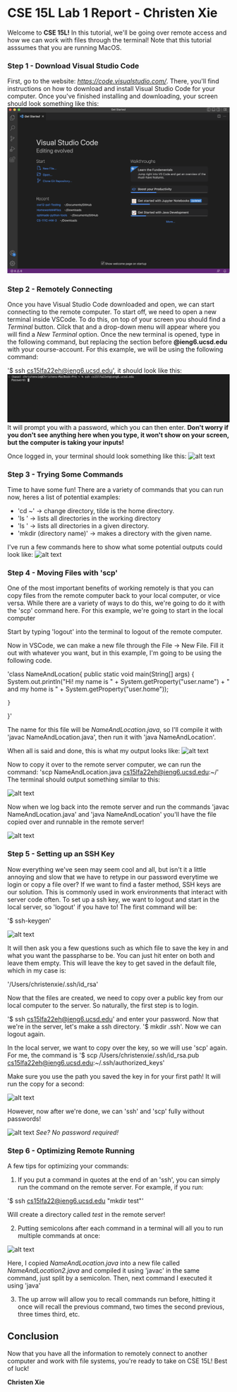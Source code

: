 # CSE 15L Lab 1 Report - Christen Xie  

Welcome to **CSE 15L!** In this tutorial, we'll be going over remote access and how we can work with files through the terminal! Note that this tutorial asssumes that you are running MacOS.

### Step 1 - Download Visual Studio Code
First, go to the website: *https://code.visualstudio.com/*. There, you'll find instructions on how to download and install Visual Studio Code for your computer. Once you've finished installing and downloading, your screen should look something like this:
![alt text](https://github.com/christen03/cse15l-lab-reports/blob/main/lab1images/vscode.png)

### Step 2 - Remotely Connecting

Once you have Visual Studio Code downloaded and open, we can start connecting to the remote computer. To start off, we need to open a new terminal inside VSCode. To do this, on top of your screen you should find a *Terminal* button. Cilck that and a drop-down menu will appear where you will find a *New Terminal* option. Once the new terminal is opened, type in the following command, but replacing the section before **@ieng6.ucsd.edu** with your course-account. 
For this example, we will be using the following command:

'$ ssh cs15lfa22eh@ieng6.ucsd.edu', it should look like this: 
![alt text](https://github.com/christen03/cse15l-lab-reports/blob/main/lab1images/ssh-run.png)
It will prompt you with a password, which you can then enter. **Don't worry if you don't see anything here when you type, it won't show on your screen, but the computer is taking your inputs!**

Once logged in, your terminal should look something like this:
![alt text](https://github.com/christen03/cse15l-lab-reports/blob/main/remotely-connected.png/)

### Step 3 - Trying Some Commands

Time to have some fun! There are a variety of commands that you can run now, heres a list of potential examples:
- 'cd ~' -> change directory, tilde is the home directory.
- 'ls ' -> lists all directories in the working directory
- 'ls <directory>' -> lists all directories in a given directory.
- 'mkdir (directory name)' -> makes a directory with the given name.

I've run a few commands here to show what some potential outputs could look like: 
![alt text](https://github.com/christen03/cse15l-lab-reports/blob/main/trying-some-commands.png/)

### Step 4 - Moving Files with 'scp'

One of the most important benefits of working remotely is that you can copy files from the remote computer back to your local computer, or vice versa. While there are a variety of ways to do this, we're going to do it with the 'scp' command here. For this example, we're going to start in the local computer

Start by typing 'logout' into the terminal to logout of the remote computer.

Now in VSCode, we can make a new file through the File -> New File. Fill it out with whatever you want, but in this example, I'm going to be using the following code. 

'class NameAndLocation{
    public static void main(String[] args) {
        System.out.println("Hi! my name is " + System.getProperty("user.name") + " and my home is " + System.getProperty("user.home"));
        
    }
}'

The name for this file will be *NameAndLocation.java*, so I'll compile it with 'javac NameAndLocation.java', then run it with 'java NameAndLocation'.

When all is said and done, this is what my output looks like:
![alt text](https://github.com/christen03/cse15l-lab-reports/blob/main/java-running.png/)

Now to copy it over to the remote server computer, we can run the command:
'scp NameAndLocation.java cs15lfa22eh@ieng6.ucsd.edu:~/'
The terminal should output something similar to this:

![alt text](https://github.com/christen03/cse15l-lab-reports/blob/main/scp-copying.png/)

Now when we log back into the remote server and run the commands 'javac NameAndLocation.java' and 'java NameAndLocation' you'll have the file copied over and runnable in the remote server! 

![alt text](https://github.com/christen03/cse15l-lab-reports/blob/main/scp-copied.png/)

### Step 5 - Setting up an SSH Key

Now everything we've seen may seem cool and all, but isn't it a little annoying and slow that we have to retype in our password everytime we login or copy a file over? If we want to find a faster method, SSH keys are our solution. This is commonly used in work environments that interact with server code often. To set up a ssh key, we want to logout and start in the local server, so 'logout' if you have to! The first command will be:

'$ ssh-keygen'

![alt text](https://github.com/christen03/cse15l-lab-reports/blob/main/ssh-key-generate.png/)

It will then ask you a few questions such as which file to save the key in and what you want the passpharse to be. You can just hit enter on both and leave them empty. This will leave the key to get saved in the default file, which in my case is:

'/Users/christenxie/.ssh/id_rsa'

Now that the files are created, we need to copy over a public key from our local computer to the server. So naturally, the first step is to login.

'$ ssh cs15lfa22eh@ieng6.ucsd.edu' and enter your password.
Now that we're in the server, let's make a ssh directory.
'$ mkdir .ssh'. Now we can logout again.

In the local server, we want to copy over the key, so we will use 'scp' again. For me, the command is 
'$ scp /Users/christenxie/.ssh/id_rsa.pub cs15lfa22eh@ieng6.ucsd.edu:~/.ssh/authorized_keys'

Make sure you use the path you saved the key in for your first path! It will run the copy for a second: 

![alt text](https://github.com/christen03/cse15l-lab-reports/blob/main/ssh-key-login.png/)

However, now after we're done, we can 'ssh' and 'scp' fully without passwords!

![alt text](https://github.com/christen03/cse15l-lab-reports/blob/main/ssh-key-loggedin.png/)
*See? No password required!*

### Step 6 - Optimizing Remote Running

A few tips for optimizing your commands:
1. If you put a command in quotes at the end of an 'ssh', you can simply run the command on the remote server. For example, if you run:

'$ ssh cs15lfa22@ieng6.ucsd.edu "mkdir test"'

Will create a directory called *test* in the remote server!

2. Putting semicolons after each command in a terminal will all you to run multiple commands at once:  

![alt text](https://github.com/christen03/cse15l-lab-reports/blob/main/optimize.png/)

Here, I copied *NameAndLocation.java* into a new file called *NameAndLocation2.java* and compiled it using 'javac' in the same command, just split by a semicolon. Then, next command I executed it using 'java'

3. The up arrow will allow you to recall commands run before, hitting it once will recall the previous command, two times the second previous, three times third, etc.

## Conclusion

Now that you have all the information to remotely connect to another computer and work with file systems, you're ready to take on CSE 15L! Best of luck!

**Christen Xie**